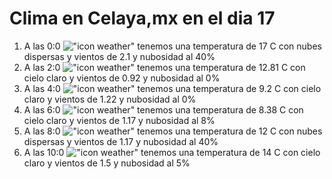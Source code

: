 # Clima en Celaya,mx en el dia 17

1. A las 0:0 !["icon weather"](http://openweathermap.org/img/w/03n.png) tenemos una temperatura de 17 C con nubes dispersas y  vientos de 2.1 y nubosidad al 40%
1. A las 2:0 !["icon weather"](http://openweathermap.org/img/w/01n.png) tenemos una temperatura de 12.81 C con cielo claro y  vientos de 0.92 y nubosidad al 0%
1. A las 4:0 !["icon weather"](http://openweathermap.org/img/w/01n.png) tenemos una temperatura de 9.2 C con cielo claro y  vientos de 1.22 y nubosidad al 0%
1. A las 6:0 !["icon weather"](http://openweathermap.org/img/w/02n.png) tenemos una temperatura de 8.38 C con cielo claro y  vientos de 1.17 y nubosidad al 8%
1. A las 8:0 !["icon weather"](http://openweathermap.org/img/w/03n.png) tenemos una temperatura de 12 C con nubes dispersas y  vientos de 1.17 y nubosidad al 40%
1. A las 10:0 !["icon weather"](http://openweathermap.org/img/w/02d.png) tenemos una temperatura de 14 C con cielo claro y  vientos de 1.5 y nubosidad al 5%
